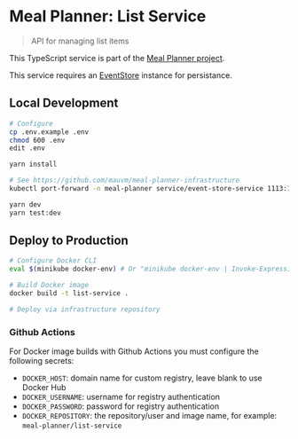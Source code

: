# Meal Planner: List Service

> API for managing list items

This TypeScript service is part of the [Meal Planner project](https://github.com/users/mauvm/projects/1).

This service requires an [EventStore](https://eventstore.com/) instance for persistance.

## Local Development

```bash
# Configure
cp .env.example .env
chmod 600 .env
edit .env

yarn install

# See https://github.com/mauvm/meal-planner-infrastructure
kubectl port-forward -n meal-planner service/event-store-service 1113:1113

yarn dev
yarn test:dev
```

## Deploy to Production

```bash
# Configure Docker CLI
eval $(minikube docker-env) # Or "minikube docker-env | Invoke-Expression" on Windows

# Build Docker image
docker build -t list-service .

# Deploy via infrastructure repository
```

### Github Actions

For Docker image builds with Github Actions you must configure the following secrets:

- `DOCKER_HOST`: domain name for custom registry, leave blank to use Docker Hub
- `DOCKER_USERNAME`: username for registry authentication
- `DOCKER_PASSWORD`: password for registry authentication
- `DOCKER_REPOSITORY`: the repository/user and image name, for example: `meal-planner/list-service`
